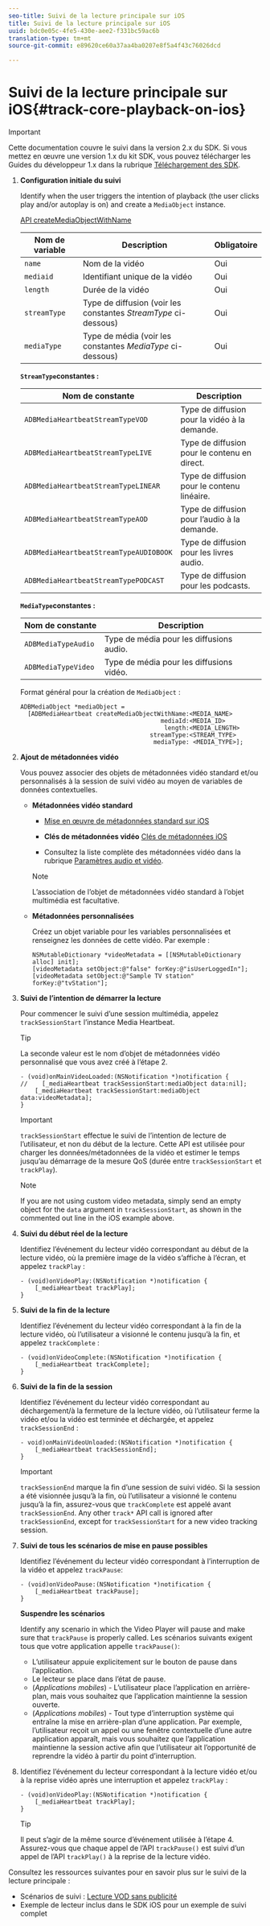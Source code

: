 ```yaml
---
seo-title: Suivi de la lecture principale sur iOS
title: Suivi de la lecture principale sur iOS
uuid: bdc0e05c-4fe5-430e-aee2-f331bc59ac6b
translation-type: tm+mt
source-git-commit: e89620ce60a37aa4ba0207e8f5a4f43c76026dcd

---
```



# Suivi de la lecture principale sur iOS{#track-core-playback-on-ios}

>[!IMPORTANT]
>Cette documentation couvre le suivi dans la version 2.x du SDK. Si vous mettez en œuvre une version 1.x du kit SDK, vous pouvez télécharger les Guides du développeur 1.x dans la rubrique [Téléchargement des SDK](/help/sdk-implement/download-sdks.md).

1. **Configuration initiale du suivi**

   Identify when the user triggers the intention of playback (the user clicks play and/or autoplay is on) and create a `MediaObject` instance.

   [API createMediaObjectWithName](https://adobe-marketing-cloud.github.io/media-sdks/reference/ios/Classes/ADBMediaHeartbeat.html#//api/name/createMediaObjectWithName:mediaId:length:streamType:mediaType:)

   | Nom de variable | Description | Obligatoire |
   |---|---|---|
   | `name` | Nom de la vidéo | Oui |
   | `mediaid` | Identifiant unique de la vidéo | Oui |
   | `length` | Durée de la vidéo | Oui |
   | `streamType` | Type de diffusion (voir les constantes _StreamType_ ci-dessous) | Oui |
   | `mediaType` | Type de média (voir les constantes _MediaType_ ci-dessous) | Oui |

   **`StreamType`constantes :**

   | Nom de constante | Description |
   |---|---|
   | `ADBMediaHeartbeatStreamTypeVOD` | Type de diffusion pour la vidéo à la demande. |
   | `ADBMediaHeartbeatStreamTypeLIVE` | Type de diffusion pour le contenu en direct. |
   | `ADBMediaHeartbeatStreamTypeLINEAR` | Type de diffusion pour le contenu linéaire. |
   | `ADBMediaHeartbeatStreamTypeAOD` | Type de diffusion pour l’audio à la demande. |
   | `ADBMediaHeartbeatStreamTypeAUDIOBOOK` | Type de diffusion pour les livres audio. |
   | `ADBMediaHeartbeatStreamTypePODCAST` | Type de diffusion pour les podcasts. |

   **`MediaType`constantes :**

   | Nom de constante | Description |
   |---|---|
   | `ADBMediaTypeAudio` | Type de média pour les diffusions audio. |
   | `ADBMediaTypeVideo` | Type de média pour les diffusions vidéo. |

   Format général pour la création de `MediaObject` :

   ```
   ADBMediaObject *mediaObject =  
     [ADBMediaHeartbeat createMediaObjectWithName:<MEDIA_NAME> 
                                          mediaId:<MEDIA_ID> 
                                           length:<MEDIA_LENGTH>                       
                                       streamType:<STREAM_TYPE> 
                                        mediaType: <MEDIA_TYPE>];
   ```

1. **Ajout de métadonnées vidéo**

   Vous pouvez associer des objets de métadonnées vidéo standard et/ou personnalisés à la session de suivi vidéo au moyen de variables de données contextuelles.

   * **Métadonnées vidéo standard**

      * [Mise en œuvre de métadonnées standard sur iOS](/help/sdk-implement/track-av-playback/impl-std-metadata/impl-std-metadata-ios.md)
      * **Clés de métadonnées vidéo**
         [Clés de métadonnées iOS](/help/sdk-implement/track-av-playback/impl-std-metadata/ios-metadata-keys.md)

      * Consultez la liste complète des métadonnées vidéo dans la rubrique [Paramètres audio et vidéo](/help/metrics-and-metadata/audio-video-parameters.md).
      >[!NOTE]
      >
      >L’association de l’objet de métadonnées vidéo standard à l’objet multimédia est facultative.

   * **Métadonnées personnalisées**

      Créez un objet variable pour les variables personnalisées et renseignez les données de cette vidéo. Par exemple :

      ```
      NSMutableDictionary *videoMetadata = [[NSMutableDictionary alloc] init]; 
      [videoMetadata setObject:@"false" forKey:@"isUserLoggedIn"]; 
      [videoMetadata setObject:@"Sample TV station" forKey:@"tvStation"];
      ```


1. **Suivi de l’intention de démarrer la lecture**

   Pour commencer le suivi d’une session multimédia, appelez `trackSessionStart` l’instance Media Heartbeat.

   >[!TIP]
   >
   >La seconde valeur est le nom d’objet de métadonnées vidéo personnalisé que vous avez créé à l’étape 2.

   ```
   - (void)onMainVideoLoaded:(NSNotification *)notification { 
   //    [_mediaHeartbeat trackSessionStart:mediaObject data:nil]; 
       [_mediaHeartbeat trackSessionStart:mediaObject data:videoMetadata]; 
   }
   ```

   >[!IMPORTANT]
   >
   >`trackSessionStart` effectue le suivi de l’intention de lecture de l’utilisateur, et non du début de la lecture. Cette API est utilisée pour charger les données/métadonnées de la vidéo et estimer le temps jusqu’au démarrage de la mesure QoS (durée entre `trackSessionStart` et `trackPlay`).

   >[!NOTE]
   >
   >If you are not using custom video metadata, simply send an empty object for the `data` argument in `trackSessionStart`, as shown in the commented out line in the iOS example above.

1. **Suivi du début réel de la lecture**

   Identifiez l’événement du lecteur vidéo correspondant au début de la lecture vidéo, où la première image de la vidéo s’affiche à l’écran, et appelez `trackPlay` :

   ```
   - (void)onVideoPlay:(NSNotification *)notification { 
       [_mediaHeartbeat trackPlay]; 
   }
   ```

1. **Suivi de la fin de la lecture**

   Identifiez l’événement du lecteur vidéo correspondant à la fin de la lecture vidéo, où l’utilisateur a visionné le contenu jusqu’à la fin, et appelez `trackComplete` :

   ```
   - (void)onVideoComplete:(NSNotification *)notification { 
       [_mediaHeartbeat trackComplete]; 
   }
   ```

1. **Suivi de la fin de la session**

   Identifiez l’événement du lecteur vidéo correspondant au déchargement/à la fermeture de la lecture vidéo, où l’utilisateur ferme la vidéo et/ou la vidéo est terminée et déchargée, et appelez `trackSessionEnd` :

   ```
   - void)onMainVideoUnloaded:(NSNotification *)notification { 
       [_mediaHeartbeat trackSessionEnd]; 
   }
   ```

   >[!IMPORTANT]
   >
   >`trackSessionEnd` marque la fin d’une session de suivi vidéo. Si la session a été visionnée jusqu’à la fin, où l’utilisateur a visionné le contenu jusqu’à la fin, assurez-vous que `trackComplete` est appelé avant `trackSessionEnd`. Any other `track*` API call is ignored after `trackSessionEnd`, except for `trackSessionStart` for a new video tracking session.

1. **Suivi de tous les scénarios de mise en pause possibles**

   Identifiez l’événement du lecteur vidéo correspondant à l’interruption de la vidéo et appelez `trackPause`:

   ```
   - (void)onVideoPause:(NSNotification *)notification { 
       [_mediaHeartbeat trackPause]; 
   }
   ```

   **Suspendre les scénarios**

   Identify any scenario in which the Video Player will pause and make sure that `trackPause` is properly called. Les scénarios suivants exigent tous que votre application appelle `trackPause()`:

   * L’utilisateur appuie explicitement sur le bouton de pause dans l’application.
   * Le lecteur se place dans l’état de pause.
   * (*Applications mobiles*) - L’utilisateur place l’application en arrière-plan, mais vous souhaitez que l’application maintienne la session ouverte.
   * (*Applications mobiles*) - Tout type d’interruption système qui entraîne la mise en arrière-plan d’une application. Par exemple, l’utilisateur reçoit un appel ou une fenêtre contextuelle d’une autre application apparaît, mais vous souhaitez que l’application maintienne la session active afin que l’utilisateur ait l’opportunité de reprendre la vidéo à partir du point d’interruption.

1. Identifiez l’événement du lecteur correspondant à la lecture vidéo et/ou à la reprise vidéo après une interruption et appelez `trackPlay` :

   ```
   - (void)onVideoPlay:(NSNotification *)notification { 
       [_mediaHeartbeat trackPlay]; 
   }
   ```

   >[!TIP]
   >
   >Il peut s’agir de la même source d’événement utilisée à l’étape 4. Assurez-vous que chaque appel de l’API `trackPause()` est suivi d’un appel de l’API `trackPlay()` à la reprise de la lecture vidéo.

Consultez les ressources suivantes pour en savoir plus sur le suivi de la lecture principale :

* Scénarios de suivi : [Lecture VOD sans publicité](/help/sdk-implement/tracking-scenarios/vod-no-intrs-details.md)
* Exemple de lecteur inclus dans le SDK iOS pour un exemple de suivi complet

